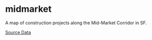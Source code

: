 # midmarket

A map of construction projects along the Mid-Market Corridor in SF.


[Source Data](https://docs.google.com/spreadsheets/d/19NSRV6F2mqelM9ajbacsWC8er7jM0UDs0ArEkaH2d5c/edit?usp=sharing)
